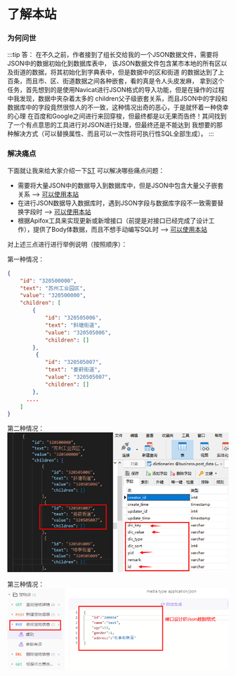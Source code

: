 # 了解本站

### 为何问世

:::tip 答：
在不久之前，作者接到了组长交给我的一个JSON数据文件，需要将JSON中的数据初始化到数据库表中，
该JSON数据文件包含某市本地的所有区以及街道的数据，将其初始化到字典表中，但是数据中的区和街道
的数据达到了上百条，而且市、区、街道数据之间各种嵌套，看的真是令人头皮发麻，
拿到这个任务，首先想到的是使用Navicat进行JSON格式的导入功能，但是在操作的过程中我发现，数据中夹杂着太多的
children父子级嵌套关系，而且JSON中的字段和数据库中的字段竟然很惊人的不一致，这种情况出奇的恶心，于是就怀着一种侥幸的心理
在百度和Google之间进行来回穿梭，但最终都是以无果而告终！其间找到了一个有点意思的工具进行对JSON进行处理，但最终还是不能达到
我想要的那种解决方式（可以替换属性、而且可以一次性将可执行性SQL全部生成）。
:::


### 解决痛点

下面就让我来给大家介绍一下[ST](https://github.com/pdxjie/sql-translate) 可以解决哪些痛点问题：
- 需要将大量JSON中的数据导入到数据库中，但是JSON中包含大量父子嵌套关系 ——> [可以使用本站](http://www.json-sql.com)
- 在进行JSON数据导入数据库时，遇到JSON字段与数据库字段不一致需要替换字段时 ——> [可以使用本站](http://www.json-sql.com)
- 根据Apifox工具来实现更新或新增接口（前提是对接口已经完成了设计工作），提供了Body体数据，而且不想手动编写SQL时 ——> [可以使用本站](http://www.json-sql.com)

对上述三点进行进行举例说明（按照顺序）：

第一种情况：
```json
{
    "id": "320500000",
    "text": "苏州工业园区",
    "value": "320500000",
    "children": [         
        {
            "id": "320505006",
            "text": "斜塘街道",
            "value": "320505006",
            "children": []
        },
         {
            "id": "320505007",
            "text": "娄葑街道",
            "value": "320505007",
            "children": []
        },
      ....
    ]
}
```
第二种情况：
![](../../asset/img_3.png)

第三种情况：
![](../../asset/img_4.png)